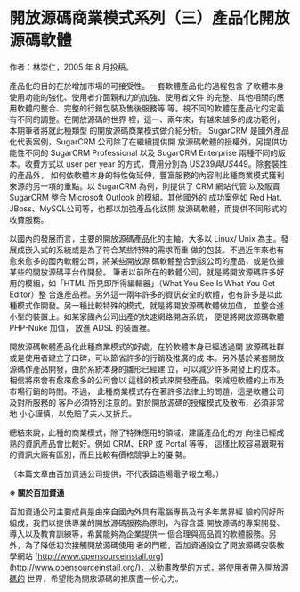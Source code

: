 # 開放源碼商業模式系列（三）產品化開放源碼軟體

作者：林崇仁，2005 年 8 月投稿。

產品化的目的在於增加市場的可接受性。一套軟體產品化的過程包含 了軟體本身使用功能的強化、使用者介面親和力的加強、使用者文件 的完整、其他相關的應用軟體的整合、完整的行銷包裝及售後服務等 等。視不同的軟體在產品化的定義有不同的調整。在開放源碼的世界 裡，這一、兩年來，有越來越多的成功範例，本期筆者將就此種類型 的開放源碼商業模式做介紹分析。 SugarCRM 是國外產品化代表案例，SugarCRM 公司除了在繼續提供開 放源碼軟體的授權外，另提供功能性不同的 SugarCRM Professional 以及 SugarCRM Enterprise 兩種不同的版本。收費方式以 user per year 的方式，費用分別為 US$239 與 US$449。除套裝性的產品外， 如何依軟體本身的特性做延伸，豐富服務的內容則此種商業模式獲利 來源的另一項的重點。以 SugarCRM 為例，則提供了 CRM 網站代管 以及販賣 SugarCRM 整合 Microsoft Outlook 的模組。其他國外的 成功案例如 Red Hat、JBoss、MySQL公司等，也都以加強產品化該開 放源碼軟體，而提供不同形式的收費服務。

以國內的發展而言，主要的開放源碼產品化的主軸，大多以 Linux/ Unix 為主。發展成嵌入式的系統或是為了符合某些特殊的需求而重 做的包裝。不過近年來也有愈來愈多的國內軟體公司，將某些開放源 碼軟體整合到該公司的產品，或是依據某些的開放源碼平台作開發。 筆者以前所在的軟體公司，就是將開放源碼許多好用的模組，如「HTML 所見即所得編輯器」（What You See Is What You Get Editor）整 合進產品裡。另外這一兩年許多的資訊安全的軟體，也有許多是以此 種模式作開發。另一種比較特殊的模式，就是將開放源碼軟體做加值， 並整合進小型的裝置上。如某家國內公司出產的快速網路開店系統， 便是將開放源碼軟體 PHP-Nuke 加值， 放進 ADSL 的裝置裡。

開放源碼軟體產品化此種商業模式的好處，在於軟體本身已經透過開 放源碼社群或是使用者建立了口碑，可以節省許多的行銷及推廣的成 本。另外基於某套開放源碼作產品開發，由於系統本身的雛形已經建 立，可以減少許多開發上的成本。相信將來會有愈來愈多的公司會以 這樣的模式來開發產品，來減短軟體的上市及市場行銷的時間。不過， 此種商業模式存在著許多法律上的問題，這是軟體公司及對所服務的 客戶必須特別注意的。對於開放源碼的授權模式及散佈，必須非常地 小心謹慎，以免賠了夫人又折兵。

總結來說，此種的商業模式，除了特殊應用的領域，建議產品化的方 向往已經成熟的資訊產品會比較好。例如 CRM、ERP 或 Portal 等等， 這樣比較容易跟現有的資訊大廠有區別，而且比較有價格競爭上的優 勢。

（本篇文章由百加資通公司提供，不代表鑄造場電子報立場。）

**※ 關於百加資通**

百加資通公司主要成員是由來自國內外具有電腦專長及有多年業界經 驗的同好所組成，我們以提供專業的開放源碼服務為原則，內容含蓋 開放源碼的專案開發、導入以及教育訓練等，希冀能夠為企業提供一 個合理與高品質的軟體服務。另外，為了降低初次接觸開放源碼使用 者的門檻，百加資通設立了開放源碼安裝教學網站 [http://www.opensourceinstall.org](http://www.opensourceinstall.org/)，以動畫教學的方式，將使用者帶入開放源碼的 世界，希望能為開放源碼的推廣盡一份心力。